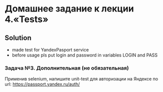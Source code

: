 # Домашнее задание к лекции 4.«Tests»


## Solution
- made test for YandexPasport service
- before usage pls put login and password in variables LOGIN and PASS

### Задача №3. Дополнительная (не обязательная)
Применив selenium, напишите unit-test для авторизации на Яндексе по url: https://passport.yandex.ru/auth/